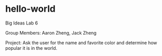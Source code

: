 # hello-world
Big Ideas Lab 6

Group Members: 
Aaron Zheng, Jack Zheng 

Project: 
Ask the user for the name and favorite color and determine how popular it is in the world. 
